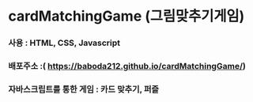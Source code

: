 # cardMatchingGame (그림맞추기게임)
### 사용 : HTML, CSS, Javascript
### 배포주소 :( https://baboda212.github.io/cardMatchingGame/)
### 자바스크립트를 통한 게임 : 카드 맞추기, 퍼즐
